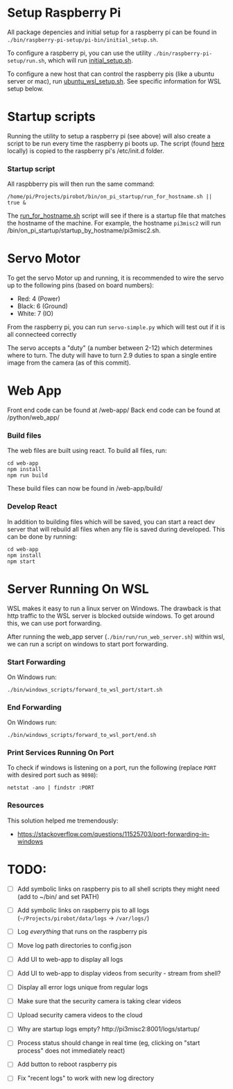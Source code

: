 # Setup Raspberry Pi
All package depencies and initial setup for a raspberry pi can be found in `./bin/raspberry-pi-setup/pi-bin/initial_setup.sh`.

To configure a raspberry pi, you can use the utility `./bin/raspberry-pi-setup/run.sh`, which will run [initial_setup.sh](/bin/raspberry-pi-setup/pi-bin/initial_setup.sh).

To configure a new host that can control the raspberry pis (like a ubuntu server or mac), run [ubuntu_wsl_setup.sh](/bin/raspberry-pi-setup/ubuntu_wsl_setup.sh). See specific information for WSL setup below.


# Startup scripts

Running the utility to setup a raspberry pi (see above) will also create a script to be run every time the raspberry pi boots up. The script (found [here](/bin/raspberry-pi-setup/pi-bin/init.d/robot_startup.sh) locally) is copied to the raspberry pi's /etc/init.d folder.

### Startup script

All raspbberry pis will then run the same command:
```
/home/pi/Projects/pirobot/bin/on_pi_startup/run_for_hostname.sh || true &
```

The [run_for_hostname.sh](/bin/on_pi_startup/run_for_hostname.sh) script will see if there is a startup file that matches the hostname of the machine. For example, the hostname `pi3misc2` will run /bin/on_pi_startup/startup_by_hostname/pi3misc2.sh.

# Servo Motor

To get the servo Motor up and running, it is recommended to wire the servo up to the following pins (based on board numbers):
 - Red: 4 (Power)
 - Black: 6 (Ground)
 - White: 7 (IO)

From the raspberry pi, you can run `servo-simple.py` which will test out if it is all connecteed correctly

The servo accepts a "duty" (a number between 2-12) which determines where to turn. The duty will have to turn 2.9 duties to span a single entire image from the camera (as of this commit).

# Web App
Front end code can be found at /web-app/
Back end code can be found at /python/web_app/

### Build files
The web files are built using react. To build all files, run:

```
cd web-app
npm install
npm run build
```

These build files can now be found in /web-app/build/

### Develop React
In addition to building files which will be saved, you can start a react dev server that will rebuild all files when any file is saved during developed. This can be done by running:

```
cd web-app
npm install
npm start
```

# Server Running On WSL
WSL makes it easy to run a linux server on Windows. The drawback is that http traffic to the WSL server is blocked outside windows. To get around this, we can use port forwarding.

After running the web_app server (`./bin/run/run_web_server.sh`) within wsl, we can run a script on windows to start port forwarding. 

### Start Forwarding
On Windows run:

```
./bin/windows_scripts/forward_to_wsl_port/start.sh
```

### End Forwarding
On Windows run:

```
./bin/windows_scripts/forward_to_wsl_port/end.sh
```

### Print Services Running On Port
To check if windows is listening on a port, run the following (replace `PORT` with desired port such as `9898`):
```
netstat -ano | findstr :PORT
```

### Resources
This solution helped me tremendously:
 -  https://stackoverflow.com/questions/11525703/port-forwarding-in-windows

# TODO:
 - [ ] Add symbolic links on raspberry pis to all shell scripts they might need (add to ~/bin/ and set PATH)
 - [ ] Add symbolic links on raspberry pis to all logs (`~/Projects/pirobot/data/logs` -> `/var/logs/`)
 - [ ] Log *everything* that runs on the raspberry pis
 - [ ] Move log path directories to config.json
 - [ ] Add UI to web-app to display all logs
 - [ ] Add UI to web-app to display videos from security - stream from shell?
 - [ ] Display all error logs unique from regular logs
 - [ ] Make sure that the security camera is taking clear videos
 - [ ] Upload security camera videos to the cloud
 - [ ] Why are startup logs empty? http://pi3misc2:8001/logs/startup/
 - [ ] Process status should change in real time (eg, clicking on "start process" does not immediately react)
 - [ ] Add button to reboot raspberry pis
 - [ ] Fix "recent logs" to work with new log directory
 
 
 
 
 
 
 
 